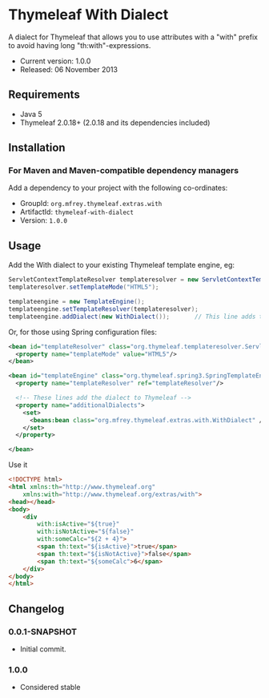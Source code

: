 
Thymeleaf With Dialect
========================

A dialect for Thymeleaf that allows you to use attributes with a "with" prefix to avoid having long "th:with"-expressions.

 - Current version: 1.0.0
 - Released: 06 November 2013


Requirements
------------

 - Java 5
 - Thymeleaf 2.0.18+ (2.0.18 and its dependencies included)


Installation
------------

### For Maven and Maven-compatible dependency managers
Add a dependency to your project with the following co-ordinates:

 - GroupId: `org.mfrey.thymeleaf.extras.with`
 - ArtifactId: `thymeleaf-with-dialect`
 - Version: `1.0.0`


Usage
-----

Add the With dialect to your existing Thymeleaf template engine, eg:

```java
ServletContextTemplateResolver templateresolver = new ServletContextTemplateResolver();
templateresolver.setTemplateMode("HTML5");

templateengine = new TemplateEngine();
templateengine.setTemplateResolver(templateresolver);
templateengine.addDialect(new WithDialect());		// This line adds the dialect to Thymeleaf
```

Or, for those using Spring configuration files:

```xml
<bean id="templateResolver" class="org.thymeleaf.templateresolver.ServletContextTemplateResolver">
  <property name="templateMode" value="HTML5"/>
</bean>

<bean id="templateEngine" class="org.thymeleaf.spring3.SpringTemplateEngine">
  <property name="templateResolver" ref="templateResolver"/>

  <!-- These lines add the dialect to Thymeleaf -->
  <property name="additionalDialects">
    <set>
      <beans:bean class="org.mfrey.thymeleaf.extras.with.WithDialect" />
    </set>
  </property>

</bean>
```

Use it
```html
<!DOCTYPE html>
<html xmlns:th="http://www.thymeleaf.org"
	xmlns:with="http://www.thymeleaf.org/extras/with">
<head></head>
<body>
	<div
		with:isActive="${true}"
		with:isNotActive="${false}"
		with:someCalc="${2 + 4}">
		<span th:text="${isActive}">true</span>
		<span th:text="${isNotActive}">false</span>
		<span th:text="${someCalc">6</span>
	</div>
</body>
</html>
```


Changelog
---------

### 0.0.1-SNAPSHOT
 - Initial commit.
 
### 1.0.0
 - Considered stable

